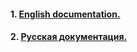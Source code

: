 #### 1. [English documentation.](docs/en/readme.md)
#### 2. [Русская документация.](docs/ru/readme.md)
